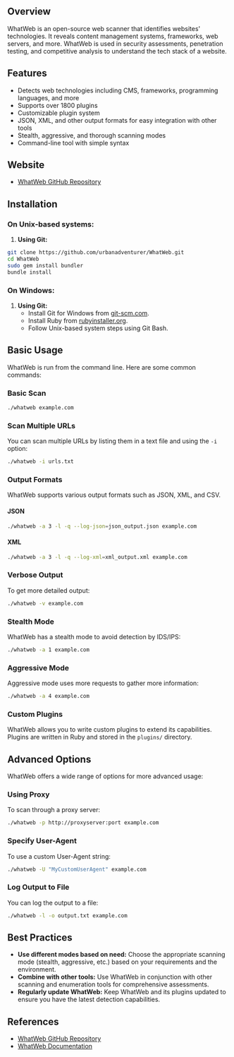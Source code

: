 ## Overview
WhatWeb is an open-source web scanner that identifies websites' technologies. It reveals content management systems, frameworks, web servers, and more. WhatWeb is used in security assessments, penetration testing, and competitive analysis to understand the tech stack of a website.

## Features
- Detects web technologies including CMS, frameworks, programming languages, and more
- Supports over 1800 plugins
- Customizable plugin system
- JSON, XML, and other output formats for easy integration with other tools
- Stealth, aggressive, and thorough scanning modes
- Command-line tool with simple syntax

## Website
- [WhatWeb GitHub Repository](https://github.com/urbanadventurer/WhatWeb)

## Installation

### On Unix-based systems:
1. **Using Git:**
```sh
git clone https://github.com/urbanadventurer/WhatWeb.git
cd WhatWeb
sudo gem install bundler
bundle install
```

### On Windows:
1. **Using Git:**
   - Install Git for Windows from [git-scm.com](https://git-scm.com/).
   - Install Ruby from [rubyinstaller.org](https://rubyinstaller.org/).
   - Follow Unix-based system steps using Git Bash.

## Basic Usage
WhatWeb is run from the command line. Here are some common commands:

### Basic Scan
```sh
./whatweb example.com
```

### Scan Multiple URLs
You can scan multiple URLs by listing them in a text file and using the `-i` option:
```sh
./whatweb -i urls.txt
```

### Output Formats
WhatWeb supports various output formats such as JSON, XML, and CSV.

#### JSON
```sh
./whatweb -a 3 -l -q --log-json=json_output.json example.com
```

#### XML
```sh
./whatweb -a 3 -l -q --log-xml=xml_output.xml example.com
```

### Verbose Output
To get more detailed output:
```sh
./whatweb -v example.com
```

### Stealth Mode
WhatWeb has a stealth mode to avoid detection by IDS/IPS:
```sh
./whatweb -a 1 example.com
```

### Aggressive Mode
Aggressive mode uses more requests to gather more information:
```sh
./whatweb -a 4 example.com
```

### Custom Plugins
WhatWeb allows you to write custom plugins to extend its capabilities. Plugins are written in Ruby and stored in the `plugins/` directory.

## Advanced Options
WhatWeb offers a wide range of options for more advanced usage:

### Using Proxy
To scan through a proxy server:
```sh
./whatweb -p http://proxyserver:port example.com
```

### Specify User-Agent
To use a custom User-Agent string:
```sh
./whatweb -U "MyCustomUserAgent" example.com
```

### Log Output to File
You can log the output to a file:
```sh
./whatweb -l -o output.txt example.com
```

## Best Practices
- **Use different modes based on need:** Choose the appropriate scanning mode (stealth, aggressive, etc.) based on your requirements and the environment.
- **Combine with other tools:** Use WhatWeb in conjunction with other scanning and enumeration tools for comprehensive assessments.
- **Regularly update WhatWeb:** Keep WhatWeb and its plugins updated to ensure you have the latest detection capabilities.

## References
- [WhatWeb GitHub Repository](https://github.com/urbanadventurer/WhatWeb)
- [WhatWeb Documentation](https://github.com/urbanadventurer/WhatWeb/wiki)
